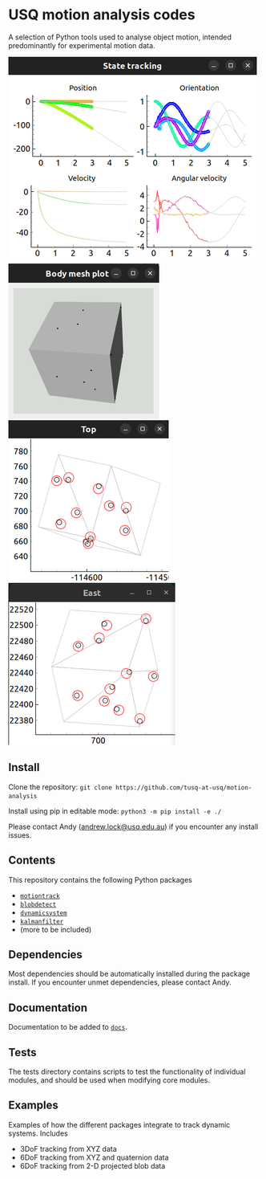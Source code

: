 # USQ motion analysis codes

A selection of Python tools used to analyse object motion, intended predominantly for experimental motion data.

![alt_text](/docs/img/tracking.png?raw=true "mesh_view")
![alt_text](/docs/img/mesh.png?raw=true "mesh_view")
![alt text](/docs/img/top.png?raw=true "top_blob_match")
![alt text](/docs/img/east.png?raw=true "east_blob_match")

## Install

Clone the repository:
`git clone https://github.com/tusq-at-usq/motion-analysis`

Install using pip in editable mode:
`python3 -m pip install -e ./`

Please contact Andy (andrew.lock@usq.edu.au) if you encounter any install issues.

## Contents

This repository contains the following Python packages

* [`motiontrack`](/src/motiontrack/README.md)
* [`blobdetect`](/src/blobdetect/README.md)
* [`dynamicsystem`](/src/dynamicsystem/README.md)
* [`kalmanfilter`](/src/kalmanfilter/README.md)
* (more to be included)

## Dependencies 

Most dependencies should be automatically installed during the package install.
If you encounter unmet dependencies, please contact Andy. 

## Documentation 

Documentation to be added to [`docs`](/docs/).

## Tests

The tests directory contains scripts to test the functionality of individual modules, and should be used when modifying core modules. 

## Examples

Examples of how the different packages integrate to track dynamic systems.
Includes

- 3DoF tracking from XYZ data
- 6DoF tracking from XYZ and quaternion data
- 6DoF tracking from 2-D projected blob data



